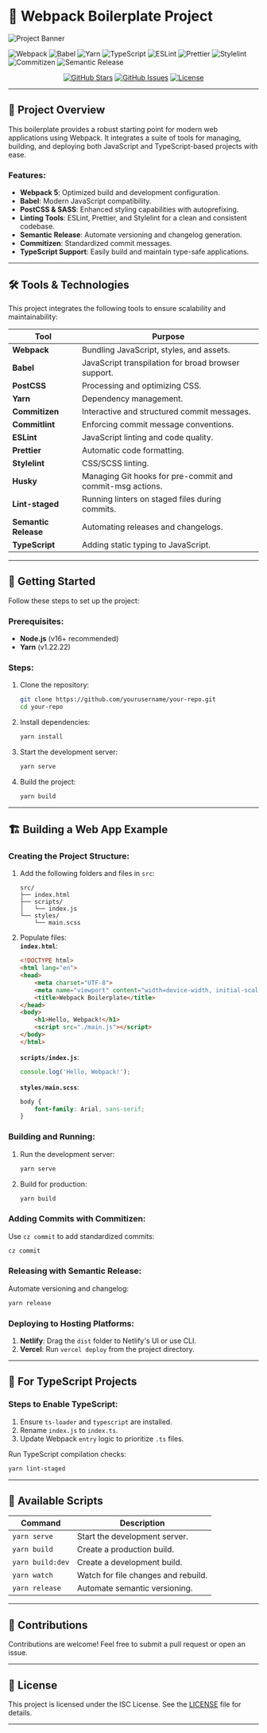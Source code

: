 # 🚀 **Webpack Boilerplate Project**  

![Project Banner](https://via.placeholder.com/1000x200?text=Your+Project+Name)  

![Webpack](https://img.shields.io/badge/webpack-5.96.1-blue?logo=webpack) ![Babel](https://img.shields.io/badge/Babel-7.26.0-yellow?logo=babel) ![Yarn](https://img.shields.io/badge/yarn-1.22.22-2C8EBB?logo=yarn) ![TypeScript](https://img.shields.io/badge/TypeScript-5.7.2-blue?logo=typescript) ![ESLint](https://img.shields.io/badge/ESLint-9.15.0-purple?logo=eslint) ![Prettier](https://img.shields.io/badge/Prettier-3.4.1-ff69b4?logo=prettier) ![Stylelint](https://img.shields.io/badge/Stylelint-16.10.0-blue?logo=stylelint) ![Commitizen](https://img.shields.io/badge/Commitizen-friendly-green?logo=git) ![Semantic Release](https://img.shields.io/badge/Semantic%20Release-24.2.0-green?logo=semantic-release) 

<p align="center">
  <a href="https://github.com/yourusername/your-repo"><img src="https://img.shields.io/github/stars/yourusername/your-repo?style=for-the-badge" alt="GitHub Stars"></a>
  <a href="https://github.com/yourusername/your-repo/issues"><img src="https://img.shields.io/github/issues/yourusername/your-repo?style=for-the-badge" alt="GitHub Issues"></a>
  <a href="https://github.com/yourusername/your-repo/blob/main/LICENSE"><img src="https://img.shields.io/github/license/yourusername/your-repo?style=for-the-badge" alt="License"></a>
</p>

---

## 📖 **Project Overview**  

This boilerplate provides a robust starting point for modern web applications using Webpack. It integrates a suite of tools for managing, building, and deploying both JavaScript and TypeScript-based projects with ease.  

### Features:
- **Webpack 5**: Optimized build and development configuration.  
- **Babel**: Modern JavaScript compatibility.  
- **PostCSS & SASS**: Enhanced styling capabilities with autoprefixing.  
- **Linting Tools**: ESLint, Prettier, and Stylelint for a clean and consistent codebase.  
- **Semantic Release**: Automate versioning and changelog generation.  
- **Commitizen**: Standardized commit messages.  
- **TypeScript Support**: Easily build and maintain type-safe applications.  

---

## 🛠️ **Tools & Technologies**  

This project integrates the following tools to ensure scalability and maintainability:  

| Tool | Purpose |  
|------|---------|  
| **Webpack** | Bundling JavaScript, styles, and assets.  
| **Babel** | JavaScript transpilation for broad browser support.  
| **PostCSS** | Processing and optimizing CSS.  
| **Yarn** | Dependency management.  
| **Commitizen** | Interactive and structured commit messages.  
| **Commitlint** | Enforcing commit message conventions.  
| **ESLint** | JavaScript linting and code quality.  
| **Prettier** | Automatic code formatting.  
| **Stylelint** | CSS/SCSS linting.  
| **Husky** | Managing Git hooks for pre-commit and commit-msg actions.  
| **Lint-staged** | Running linters on staged files during commits.  
| **Semantic Release** | Automating releases and changelogs.  
| **TypeScript** | Adding static typing to JavaScript.  

---

## 🚀 **Getting Started**  

Follow these steps to set up the project:  

### Prerequisites:
- **Node.js** (v16+ recommended)  
- **Yarn** (v1.22.22)  

### Steps:
1. Clone the repository:  
   ```bash
   git clone https://github.com/yourusername/your-repo.git
   cd your-repo
   ```  

2. Install dependencies:  
   ```bash
   yarn install
   ```  

3. Start the development server:  
   ```bash
   yarn serve
   ```  

4. Build the project:  
   ```bash
   yarn build
   ```  

---

## 🏗️ **Building a Web App Example**  

### Creating the Project Structure:
1. Add the following folders and files in `src`:  
   ```plaintext
   src/
   ├── index.html
   ├── scripts/
   │   └── index.js
   └── styles/
       └── main.scss
   ```  

2. Populate files:  
   **`index.html`**:  
   ```html
   <!DOCTYPE html>
   <html lang="en">
   <head>
       <meta charset="UTF-8">
       <meta name="viewport" content="width=device-width, initial-scale=1.0">
       <title>Webpack Boilerplate</title>
   </head>
   <body>
       <h1>Hello, Webpack!</h1>
       <script src="./main.js"></script>
   </body>
   </html>
   ```  

   **`scripts/index.js`**:  
   ```javascript
   console.log('Hello, Webpack!');
   ```  

   **`styles/main.scss`**:  
   ```scss
   body {
       font-family: Arial, sans-serif;
   }
   ```  

### Building and Running:
1. Run the development server:  
   ```bash
   yarn serve
   ```  

2. Build for production:  
   ```bash
   yarn build
   ```  

### Adding Commits with Commitizen:
Use `cz commit` to add standardized commits:  
```bash
cz commit
```  

### Releasing with Semantic Release:
Automate versioning and changelog:  
```bash
yarn release
```  

### Deploying to Hosting Platforms:
1. **Netlify**: Drag the `dist` folder to Netlify's UI or use CLI.  
2. **Vercel**: Run `vercel deploy` from the project directory.  

---

## 🎯 **For TypeScript Projects**  

### Steps to Enable TypeScript:
1. Ensure `ts-loader` and `typescript` are installed.  
2. Rename `index.js` to `index.ts`.  
3. Update Webpack `entry` logic to prioritize `.ts` files.  

Run TypeScript compilation checks:  
```bash
yarn lint-staged
```  

---

## 📜 **Available Scripts**  

| Command             | Description                                 |  
|---------------------|---------------------------------------------|  
| `yarn serve`        | Start the development server.              |  
| `yarn build`        | Create a production build.                 |  
| `yarn build:dev`    | Create a development build.                |  
| `yarn watch`        | Watch for file changes and rebuild.        |  
| `yarn release`      | Automate semantic versioning.              |  

---

## 🌟 **Contributions**  

Contributions are welcome! Feel free to submit a pull request or open an issue.  

---

## 📄 **License**  

This project is licensed under the ISC License. See the [LICENSE](./LICENSE) file for details.  

--- 
